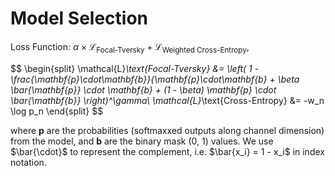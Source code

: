 # Model Selection

Loss Function: $\alpha \times \mathcal{L}_\text{Focal-Tversky} + \mathcal{L}_\text{Weighted Cross-Entropy}$,

$$
\begin{split}
\mathcal{L}_\text{Focal-Tversky} &= \left( 1 - \frac{\mathbf{p}\cdot\mathbf{b}}{\mathbf{p}\cdot\mathbf{b} + \beta \bar{\mathbf{p}} \cdot \mathbf{b} + (1 - \beta) \mathbf{p} \cdot \bar{\mathbf{b}} \right)^\gamma\\
\mathcal{L}_\text{Cross-Entropy} &= -w_n \log p_n
\end{split}
$$

where $\mathbf{p}$ are the probabilities (softmaxxed outputs along channel dimension) from the model, and $\mathbf{b}$ are the binary mask (0, 1) values. We use $\bar{\cdot}$ to represent the complement, i.e. $\bar{x_i} = 1 - x_i$ in index notation.